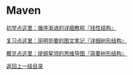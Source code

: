 # Maven

[初学点这里：循序渐进的详细教程『线性结构』](lecture/index.html)

[复习点这里：简明扼要的图文笔记『详细树形结构』](note/index.html)

[概览点这里：提纲挈领的思维导图『简要树形结构』](http://naotu.baidu.com/file/2193cc82ef4125679335da3eb2cc8ae9?token=05cbd88565aac7c3)



[返回上一级目录](../index.html)

